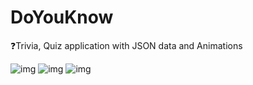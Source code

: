 # DoYouKnow

❓Trivia, Quiz application with JSON data and Animations 

![img](https://i.imgur.com/gwsbHFil.png)
![img](https://media.giphy.com/media/Y1BHxAZ6thiZhg9ceS/giphy.gif)
![img](https://i.imgur.com/z0p50lOl.png)

